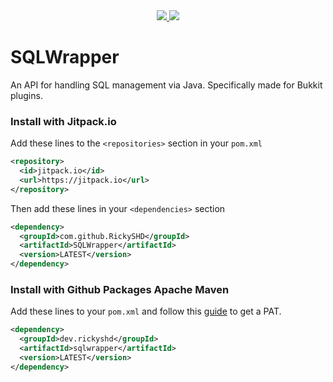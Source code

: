 <div align="center">
  <a href="ConfigAPI/actions/workflows/maven-publish.yml">
    <img src="https://github.com/RickySHD/SQLWrapper/actions/workflows/maven-publish.yml/badge.svg" />
  </a>
  <a href="https://jitpack.io/#RickySHD/SQLWrapper">
    <img src="https://jitpack.io/v/RickySHD/SQLWrapper.svg" />
  </a>
</div>   

# SQLWrapper   
An API for handling SQL management via Java. Specifically made for Bukkit plugins.

### Install with Jitpack.io
Add these lines to the `<repositories>` section in your `pom.xml`
```xml
<repository>
  <id>jitpack.io</id>
  <url>https://jitpack.io</url>
</repository>
```
Then add these lines in your `<dependencies>` section
```xml
<dependency>
  <groupId>com.github.RickySHD</groupId>
  <artifactId>SQLWrapper</artifactId>
  <version>LATEST</version>
</dependency>
```
### Install with Github Packages Apache Maven
Add these lines to your `pom.xml` and follow this [guide](https://docs.github.com/en/packages/working-with-a-github-packages-registry/working-with-the-apache-maven-registry) to get a PAT.
```xml
<dependency>
  <groupId>dev.rickyshd</groupId>
  <artifactId>sqlwrapper</artifactId>
  <version>LATEST</version>
</dependency>
```
